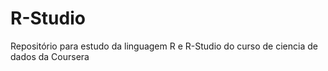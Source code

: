 # R-Studio
Repositório para estudo da linguagem R e R-Studio do curso de ciencia de dados da Coursera
